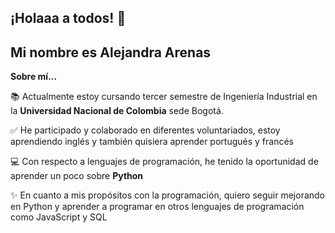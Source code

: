 ## ¡Holaaa a todos! :wave: 
## Mi nombre es Alejandra Arenas 

**Sobre mí...**

:books: Actualmente estoy cursando tercer semestre de Ingeniería Industrial en la **Universidad 
Nacional de Colombia** sede Bogotá.

:white_check_mark: He participado y colaborado en diferentes voluntariados, estoy aprendiendo inglés y también quisiera aprender portugués y francés

:computer: Con respecto a lenguajes de programación, he tenido la oportunidad de aprender un poco sobre **Python**

:sparkles: En cuanto a mis propósitos con la programación, quiero seguir mejorando en Python y aprender a programar en otros lenguajes de programación como JavaScript y SQL



<!--
**alejayz/alejayz** is a ✨ _special_ ✨ repository because its `README.md` (this file) appears on your GitHub profile.

Here are some ideas to get you started:

- 🔭 I’m currently working on ...
- 🌱 I’m currently learning ...
- 👯 I’m looking to collaborate on ...
- 🤔 I’m looking for help with ...
- 💬 Ask me about ...
- 📫 How to reach me: ...
- 😄 Pronouns: ...
- ⚡ Fun fact: ...
-->
